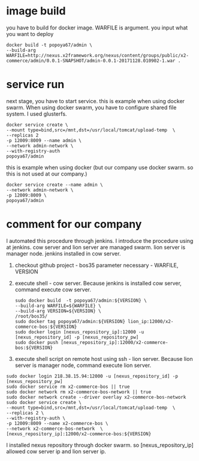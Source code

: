 # image build
you have to build for docker image.
WARFILE is argument. you input what you want to deploy 
```
docker build -t popoya67/admin \
--build-arg WARFILE=http://nexus.x2framework.org/nexus/content/groups/public/x2-commerce/admin/0.0.1-SNAPSHOT/admin-0.0.1-20171128.010902-1.war .
```

# service run
next stage, you have to start service.
this is example when using docker swarm.
When using docker swarm, you have to configure shared file system. 
I used glusterfs. 
```
docker service create \
--mount type=bind,src=/mnt,dst=/usr/local/tomcat/upload-temp  \
--replicas 2 
-p 12009:8009 --name admin \
--network admin-network \
--with-registry-auth 
popoya67/admin
```

this is example when using docker (but our company use docker swarm. so this is not used at our company.) 
```
docker service create --name admin \
--network admin-network \
-p 12009:8009 \
popoya67/admin
```

# comment for our company
I automated this procedure through jenkins. I introduce the procedure using at jenkins.
cow server and lion server are managed swarm. lion server is manager node. 
jenkins installed in cow server. 

1. checkout github project - bos35
   parameter necessary - WARFILE, VERSION
2. execute shell - cow server. Because jenkins is installed cow server, command execute cow server. 
   ```
   sudo docker build  -t popoya67/admin:${VERSION} \
   --build-arg WARFILE=${WARFILE} \
   --build-arg VERSION=${VERSION} \
   /root/bos35/
   sudo docker tag popoya67/admin:${VERSION} lion_ip:12000/x2-commerce-bos:${VERSION}
   sudo docker login [nexus_repository_ip]:12000 -u [nexus_repository_id] -p [nexus_repository_pw]
   sudo docker push [nexus_repository_ip]:12000/x2-commerce-bos:${VERSION}
   ```
  
3. execute shell script on remote host using ssh - lion server. Because lion server is manager node, command execute lion server.   
  ```
  sudo docker login 218.38.15.94:12000 -u [nexus_repository_id] -p [nexus_repository_pw]
  sudo docker service rm x2-commerce-bos || true
  sudo docker network rm x2-commerce-bos-network || true
  sudo docker network create --driver overlay x2-commerce-bos-network 
  sudo docker service create \
  --mount type=bind,src=/mnt,dst=/usr/local/tomcat/upload-temp  \
  --replicas 2 \
  --with-registry-auth \
  -p 12009:8009 --name x2-commerce-bos \
  --network x2-commerce-bos-network  \
  [nexus_repository_ip]:12000/x2-commerce-bos:${VERSION}
   ```
  I installed nexus repository through docker swarm. so [nexus_repository_ip] allowed cow server ip and lion server ip. 
